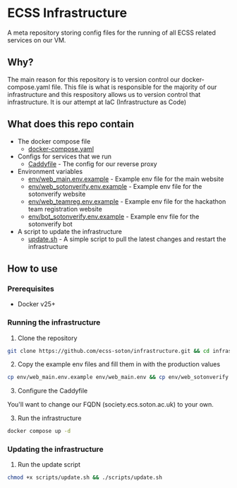 # ECSS Infrastructure

A meta repository storing config files for the running of all ECSS related services on our VM.

## Why?

The main reason for this repository is to version control our docker-compose.yaml file. This file is what is
responsible for the majority of our infrastructure and this respository allows us to version control
that infrastructure. It is our attempt at IaC (Infrastructure as Code)

## What does this repo contain

- The docker compose file
  - [docker-compose.yaml](docker-compose.yaml)
- Configs for services that we run
  - [Caddyfile](Caddyfile) - The config for our reverse proxy
- Environment variables
  - [env/web_main.env.example](env/web_main.env.example) - Example env file for the main website
  - [env/web_sotonverify.env.example](env/web_sotonverify.env.example) - Example env file for the sotonverify website
  - [env/web_teamreg.env.example](env/web_teamreg.env.example) - Example env file for the hackathon team registration website
  - [env/bot_sotonverify.env.example](env/bot_sotonverify.env.example) - Example env file for the sotonverify bot
- A script to update the infrastructure
  - [update.sh](update.sh) - A simple script to pull the latest changes and restart the infrastructure

## How to use

### Prerequisites

- Docker v25+

### Running the infrastructure

1. Clone the repository

```bash
git clone https://github.com/ecss-soton/infrastructure.git && cd infrastructure
```

2. Copy the example env files and fill them in with the production values

```bash
cp env/web_main.env.example env/web_main.env && cp env/web_sotonverify.env.example env/web_sotonverify.env && cp env/web_teamreg.env.example env/web_teamreg.env && cp env/bot_sotonverify.env.example env/bot_sotonverify.env
```

3. Configure the Caddyfile

You'll want to change our FQDN (society.ecs.soton.ac.uk) to your own.

3. Run the infrastructure

```bash
docker compose up -d
```

### Updating the infrastructure

1. Run the update script

```bash
chmod +x scripts/update.sh && ./scripts/update.sh
```


